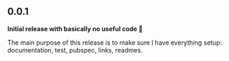 ## 0.0.1

**Initial release with basically no useful code 🙈**

The main purpose of this release is to make sure I have everything setup: documentation, test, pubspec, links, readmes.
